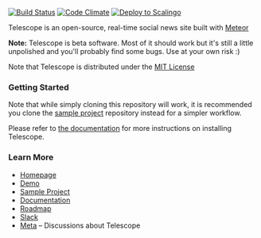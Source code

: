 [![Build Status](https://travis-ci.org/TelescopeJS/Telescope.svg)](https://travis-ci.org/TelescopeJS/Telescope)
[![Code Climate](https://codeclimate.com/github/TelescopeJS/Telescope/badges/gpa.svg)](https://codeclimate.com/github/TelescopeJS/Telescope)
[![Deploy to Scalingo](https://cdn.scalingo.com/deploy/button.png)](https://my.scalingo.com/deploy)

Telescope is an open-source, real-time social news site built with [Meteor](http://meteor.com)

**Note:** Telescope is beta software. Most of it should work but it's still a little unpolished and you'll probably find some bugs. Use at your own risk :)

Note that Telescope is distributed under the [MIT License](http://opensource.org/licenses/MIT)

### Getting Started

Note that while simply cloning this repository will work, it is recommended you clone the [sample project](https://github.com/TelescopeJS/sample-project/) repository instead for a simpler workflow.

Please refer to [the documentation](http://telescope.readme.io/v0.20/docs/installing-telescope) for more instructions on installing Telescope.

### Learn More

- [Homepage](http://telescopeapp.org)
- [Demo](http://demo2.telescopeapp.org)
- [Sample Project](https://github.com/TelescopeJS/sample-project/)
- [Documentation](http://telescope.readme.io)
- [Roadmap](https://trello.com/b/oLMMqjVL/telescope-roadmap)
- [Slack](http://slack.telescopeapp.org/)
- [Meta](http://meta.telescopeapp.org/) – Discussions about Telescope
